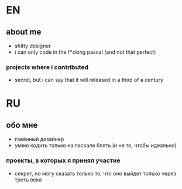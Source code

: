 # EN
## about me 
- shitty designer
- i can only code in the f*cking pascal (and not that perfect)

### projects where i contributed
- secret, but i can say that it will released in a third of a century

# RU
## обо мне
- говённый дизайнер
- умею кодить только на паскале блять (и не то, чтобы идеально)

### проекты, в которых я принял участие
- секрет, но могу сказать только то, что оно выйдет только через треть века